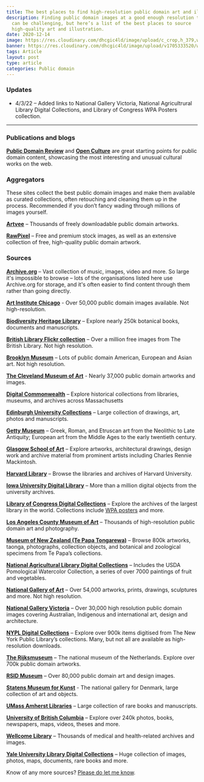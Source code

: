 ```yaml
---
title: The best places to find high-resolution public domain art and illustration
description: Finding public domain images at a good enough resolution to print
  can be challenging, but here’s a list of the best places to source
  high-quality art and illustration.
date: 2020-12-14
image: https://res.cloudinary.com/dhcgic4ld/image/upload/c_crop,h_379,w_505,x_0,y_0/c_scale,h_379,w_505/v1705335632/wave-thumbpeg.png
banner: https://res.cloudinary.com/dhcgic4ld/image/upload/v1705333520/wave-dither.jpg
tags: Article
layout: post
type: article
categories: Public domain
---
```


### Updates

* 4/3/22 – Added links to National Gallery Victoria, National Agricultrural Library Digital Collections, and Library of Congress WPA Posters collection.

---

### Publications and blogs

**[Public Domain Review](https://publicdomainreview.org)** and **[Open Culture](https://www.openculture.com)** are great starting points for public domain content, showcasing the most interesting and unusual cultural works on the web.

### Aggregators

These sites collect the best public domain images and make them available as curated collections, often retouching and cleaning them up in the process. Recommended if you don’t fancy wading through millions of images yourself.

**[Artvee](https://artvee.com)** – Thousands of freely downloadable public domain artworks.

**[RawPixel](https://www.rawpixel.com/)** – Free and premium stock images, as well as an extensive collection of free, high-quality public domain artwork.


### Sources

**[Archive.org](https://www.archive.org/)** – Vast collection of music, images, video and more. So large it's impossible to browse – lots of the organisations listed here use Archive.org for storage, and it's often easier to find content through them rather than going directly.

**[Art Institute Chicago](https://www.artic.edu/collection)** - Over 50,000 public domain images available. Not high-resolution.

**[Biodiversity Heritage Library](https://www.biodiversitylibrary.org)** – Explore nearly 250k botanical books, documents and manuscripts.

**[British Library Flickr collection](https://www.flickr.com/photos/britishlibrary/albums)** – Over a million free images from The British Library. Not high resolution.

**[Brooklyn Museum](https://www.brooklynmuseum.org)** – Lots of public domain American, European and Asian art. Not high resolution.

**[The Cleveland Museum of Art](https://www.clevelandart.org/art/collection/search?i=1&only-open-access=1)** - Nearly 37,000 public domain artworks and images.

**[Digital Commonwealth](https://www.digitalcommonwealth.org)** – Explore historical collections from libraries, museums, and archives across Massachusetts

**[Edinburgh University Collections](https://collections.ed.ac.uk)** – Large collection of drawings, art, photos and manuscripts.

**[Getty Museum](http://www.getty.edu)** – Greek, Roman, and Etruscan art from the Neolithic to Late Antiquity; European art from the Middle Ages to the early twentieth century.

**[Glasgow School of Art](https://gsaarchives.net)** – Explore artworks, architectural drawings, design work and archive material from prominent artists including Charles Rennie Mackintosh.

**[Harvard Library](https://curiosity.lib.harvard.edu)** – Browse the libraries and archives of Harvard University.

**[Iowa University Digital Library](https://digital.lib.uiowa.edu)** – More than a million digital objects from the university archives.

**[Library of Congress Digital Collections](https://www.loc.gov)**  – Explore the archives of the largest library in the world. Collections include [WPA posters](https://www.loc.gov/pictures/collection/wpapos/) and more.

**[Los Angeles County Museum of Art](https://collections.lacma.org)** – Thousands of high-resolution public domain art and photography.

**[Museum of New Zealand (Te Papa Tongarewa)](https://collections.tepapa.govt.nz)** – Browse 800k artworks, taonga, photographs, collection objects, and botanical and zoological specimens from Te Papa’s collections.

**[National Agricultural Library Digital Collections](https://naldc.nal.usda.gov)** – Includes the USDA Pomological Watercolor Collection, a series of over 7000 paintings of fruit and vegetables.

**[National Gallery of Art](https://www.nga.gov)** – Over 54,000 artworks, prints, drawings, sculptures and more. Not high resolution.

**[National Gallery Victoria](https://www.ngv.vic.gov.au/explore/collection/)** – Over 30,000 high resolution public domain images covering Australian, Indigenous and international art, design and architecture.

**[NYPL Digital Collections](https://digitalcollections.nypl.org)**  – Explore over 900k items digitised from  The New York Public Library’s collections. Many, but not all are available as high-resolution downloads.

**[The Rijksmuseum](http://rijksmuseum.nl)** – The national museum of the Netherlands. Explore over 700k public domain artworks. 

**[RSID Museum](https://risdmuseum.org/)** – Over 80,000 public domain art and design images.

**[Statens Museum for Kunst](https://www.smk.dk/en/)** - The national gallery for Denmark, large collection of art and objects.

**[UMass Amherst Libraries](http://scua.library.umass.edu/umarmot/)** – Large collection of rare books and manuscripts.
 
**[University of British Columbia](https://open.library.ubc.ca)** – Explore over 240k photos, books, newspapers, maps, videos, theses and more.

**[Wellcome Library](https://wellcomelibrary.org/collections/digital-collections/)** – Thousands of medical and health-related archives and images.

**[Yale University Library Digital Collections](https://web.library.yale.edu/digital-collections)** – Huge collection of images, photos, maps, documents, rare books and more.

Know of any more sources? [Please do let me know](https://www.kevan.tv/about).